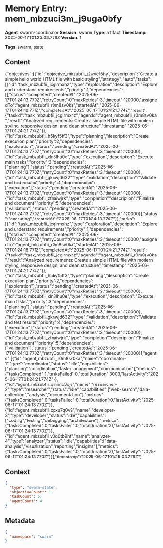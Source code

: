 # Memory Entry: mem_mbzuci3m_j9uga0bfy

**Agent**: swarm-coordinator
**Session**: swarm
**Type**: artifact
**Timestamp**: 2025-06-17T01:25:03.778Z
**Version**: 1

**Tags**: swarm, state

## Content

{"objectives":[{"id":"objective_mbzubfii_t2wve16hy","description":"Create a simple hello world HTML file with basic styling","strategy":"auto","tasks":[{"id":"task_mbzubfii_jcglrmxhz","type":"exploration","description":"Explore and understand requirements","priority":1,"dependencies":[],"status":"completed","createdAt":"2025-06-17T01:24:13.770Z","retryCount":0,"maxRetries":3,"timeout":120000,"assignedTo":"agent_mbzubfii_r0m8sv0ka","startedAt":"2025-06-17T01:24:18.771Z","completedAt":"2025-06-17T01:24:21.774Z","result":{"taskId":"task_mbzubfii_jcglrmxhz","agentId":"agent_mbzubfii_r0m8sv0ka","result":"Analyzed requirements: Create a simple HTML file with modern styling, responsive design, and clean structure","timestamp":"2025-06-17T01:24:21.774Z"}},{"id":"task_mbzubfii_h5byf5ff3","type":"planning","description":"Create execution plan","priority":2,"dependencies":["exploration"],"status":"pending","createdAt":"2025-06-17T01:24:13.770Z","retryCount":0,"maxRetries":3,"timeout":120000},{"id":"task_mbzubfii_xln8lhu0e","type":"execution","description":"Execute main tasks","priority":3,"dependencies":["planning"],"status":"pending","createdAt":"2025-06-17T01:24:13.770Z","retryCount":0,"maxRetries":3,"timeout":120000},{"id":"task_mbzubfii_gknwjd632","type":"validation","description":"Validate and test results","priority":4,"dependencies":["execution"],"status":"pending","createdAt":"2025-06-17T01:24:13.770Z","retryCount":0,"maxRetries":3,"timeout":120000},{"id":"task_mbzubfii_zfnaiwjrk","type":"completion","description":"Finalize and document","priority":5,"dependencies":["validation"],"status":"pending","createdAt":"2025-06-17T01:24:13.770Z","retryCount":0,"maxRetries":3,"timeout":120000}],"status":"executing","createdAt":"2025-06-17T01:24:13.770Z"}],"tasks":[{"id":"task_mbzubfii_jcglrmxhz","type":"exploration","description":"Explore and understand requirements","priority":1,"dependencies":[],"status":"completed","createdAt":"2025-06-17T01:24:13.770Z","retryCount":0,"maxRetries":3,"timeout":120000,"assignedTo":"agent_mbzubfii_r0m8sv0ka","startedAt":"2025-06-17T01:24:18.771Z","completedAt":"2025-06-17T01:24:21.774Z","result":{"taskId":"task_mbzubfii_jcglrmxhz","agentId":"agent_mbzubfii_r0m8sv0ka","result":"Analyzed requirements: Create a simple HTML file with modern styling, responsive design, and clean structure","timestamp":"2025-06-17T01:24:21.774Z"}},{"id":"task_mbzubfii_h5byf5ff3","type":"planning","description":"Create execution plan","priority":2,"dependencies":["exploration"],"status":"pending","createdAt":"2025-06-17T01:24:13.770Z","retryCount":0,"maxRetries":3,"timeout":120000},{"id":"task_mbzubfii_xln8lhu0e","type":"execution","description":"Execute main tasks","priority":3,"dependencies":["planning"],"status":"pending","createdAt":"2025-06-17T01:24:13.770Z","retryCount":0,"maxRetries":3,"timeout":120000},{"id":"task_mbzubfii_gknwjd632","type":"validation","description":"Validate and test results","priority":4,"dependencies":["execution"],"status":"pending","createdAt":"2025-06-17T01:24:13.770Z","retryCount":0,"maxRetries":3,"timeout":120000},{"id":"task_mbzubfii_zfnaiwjrk","type":"completion","description":"Finalize and document","priority":5,"dependencies":["validation"],"status":"pending","createdAt":"2025-06-17T01:24:13.770Z","retryCount":0,"maxRetries":3,"timeout":120000}],"agents":[{"id":"agent_mbzubfii_r0m8sv0ka","name":"coordinator-1","type":"coordinator","status":"idle","capabilities":["planning","coordination","task-management","communication"],"metrics":{"tasksCompleted":1,"tasksFailed":0,"totalDuration":3003,"lastActivity":"2025-06-17T01:24:21.774Z"}},{"id":"agent_mbzubfii_qmimc3oje","name":"researcher-2","type":"researcher","status":"idle","capabilities":["web-search","data-collection","analysis","documentation"],"metrics":{"tasksCompleted":0,"tasksFailed":0,"totalDuration":0,"lastActivity":"2025-06-17T01:24:13.770Z"}},{"id":"agent_mbzubfii_cpxu7q0v9","name":"developer-3","type":"developer","status":"idle","capabilities":["coding","testing","debugging","architecture"],"metrics":{"tasksCompleted":0,"tasksFailed":0,"totalDuration":0,"lastActivity":"2025-06-17T01:24:13.770Z"}},{"id":"agent_mbzubfii_y3q0tb9hf","name":"analyzer-4","type":"analyzer","status":"idle","capabilities":["data-analysis","visualization","reporting","insights"],"metrics":{"tasksCompleted":0,"tasksFailed":0,"totalDuration":0,"lastActivity":"2025-06-17T01:24:13.770Z"}}],"timestamp":"2025-06-17T01:25:03.778Z"}

## Context

```json
{
  "type": "swarm-state",
  "objectiveCount": 1,
  "taskCount": 5,
  "agentCount": 4
}
```

## Metadata

```json
{
  "namespace": "swarm"
}
```
